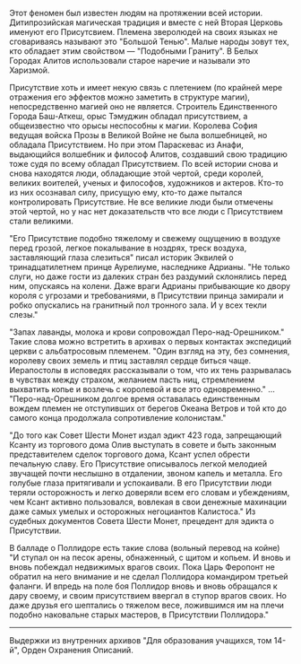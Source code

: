 Этот феномен был известен людям на протяжении всей истории. Дитипрозийская магическая традиция и вместе с ней Вторая Церковь именуют его Присутсвием. Племена зверолюдей на своих языках не сговариваясь называют это "Большой Тенью". Малые народы зовут тех, кто обладает этим свойством — "Подобными Граниту". В Белых Городах Алитов использовали старое наречие и называли это Харизмой.

Присутствие хоть и имеет некую связь с плетением (по крайней мере отражения его эффектов можно заметить в структуре магии), непосредственно магией оно не является. Строитель Единственного Города Баш-Аткеш, орыс Тэмуджин обладал присутствием, а общеизвестно что орысы неспособны к магии. Королева София ведущая войска Прозы в Великой Войне не была волшебницей, но обладала Присутствием. Но при этом Параскевас из Анафи, выдающийся волшебник и философ Алитов, создавший свою традицию тоже судя по всему обладал Присутствием. По всей истории снова и снова находятся люди, обладающие этой чертой, среди королей, великих воителей, ученых и философов, художников и актеров. Кто-то из них осознавал силу, присущую ему, кто-то даже пытался контролировать Присутствие. Не все великие люди были отмечены этой чертой, но у нас нет доказательств что все люди с Присутствием стали великими. 

"Его Присутствие подобно тяжелому и свежему ощущению в воздухе перед грозой, легкое покалывание в ноздрях, треск воздуха, заставляющий глаза слезиться" писал историк Эквилей о тринадцатилетнем принце Аурелиуме, наследнике Адрианы. "Не только слуги, но даже гости из далеких стран без раздумий склонялись перед ним, опускаясь на колени. Даже враги Адрианы прибывающие ко двору короля с угрозами и требованиями, в Присутствии принца замирали и робко опускались на гранитный пол тронного зала. И у всех текли слезы."

"Запах лаванды, молока и крови сопровождал Перо-над-Орешником." Такие слова можно встретить в архивах о первых контактах экспедиций церкви с альбатросовым племенем. "Один взгляд на эту, без сомнения, королеву своих земель и птиц заставлял сердце биться чаще. Иерапостолы в исповедях рассказывали о том, что их тень разрывалась в чувствах между страхом, желанием пасть ниц, стремлением выхватить копье и возлечь с королевой и все это одновременно." ... "Перо-над-Орешником долгое время оставалась единственным вождем племен не отступивших от берегов Океана Ветров и той кто до самого конца продолжала сопротивление колонистам."

"До того как Совет Шести Монет издал эдикт 423 года, запрещающий Ксанту из торгового дома Олив выступать в совете и быть законным представителем сделок торгового дома, Ксант успел обрести печальную славу. Его Присутствие описывалось легкой мелодией звучащей почти неслышно в отдалении, звоном капель и металла. Его голубые глаза притягивали и успокаивали. В его Присутствии люди теряли осторожность и легко доверяли всем его словам и убеждениям, чем Ксант активно пользовался, вовлекая в свои денежные махинации даже самых умелых и осторожных негоциантов Калистоса." Из судебных документов Совета Шести Монет, прецедент для эдикта о Присутствии.

В балладе о Поллидоре есть такие слова (вольный перевод на койне) "И ступал он на песок арены, обнаженный, с щитом и копьем. И вновь и вновь побеждал недвижимых врагов своих. Пока Царь Феропонт не обратил на него внимание и не сделал Поллидора командиром третьей фаланги. И впредь на поле боя Поллидор вновь и вновь обращался к дару своему, и своим присутствием ввергал в ступор врагов своих. Но даже друзья его шептались о тяжелом весе, ложившимся им на плечи подобно наковальне старых мастеров, в Присутствии Поллидора."

---

Выдержки из внутренних архивов "Для образования учащихся, том 14-й", Орден Охранения Описаний.